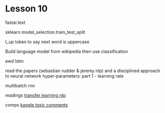 # Lesson 10

fastai.text

sklearn.model_selection.train_test_split

t_up token to say next word is uppercase

Build language model from wikipedia then use classification

awd lstm

read the papers (sebastian rudder & jeremy nlp)  and a disciplined approach to neural network hyper-parameters: part 1 - learning rate

multibatch rnn

readings [transfer learning nlp](https://software.intel.com/en-us/articles/transfer-learning-in-natural-language-processing)

comps
[kaggle toxic comments](https://www.kaggle.com/c/jigsaw-toxic-comment-classification-challenge)